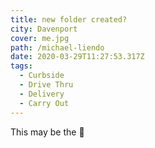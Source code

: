 ```yaml
---
title: new folder created?
city: Davenport
cover: me.jpg
path: /michael-liendo
date: 2020-03-29T11:27:53.317Z
tags:
  - Curbside
  - Drive Thru
  - Delivery
  - Carry Out
---
```

This may be the 🔑